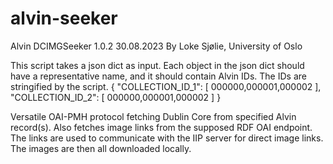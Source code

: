 # alvin-seeker

Alvin DCIMGSeeker 1.0.2
30.08.2023
By Loke Sjølie, University of Oslo

This script takes a json dict as input. Each object in the json dict should have a representative name, and it should contain Alvin IDs.
The IDs are stringified by the script.
{
  "COLLECTION_ID_1": [
     000000,000001,000002
  ],
  "COLLECTION_ID_2": [
     000000,000001,000002
  ]
}

Versatile OAI-PMH protocol fetching Dublin Core from specified Alvin record(s). Also fetches image links from the supposed RDF OAI endpoint.
The links are used to communicate with the IIP server for direct image links. The images are then all downloaded locally.
